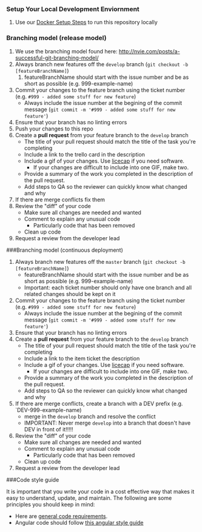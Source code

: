 ### Setup Your Local Development Enviornment

1. Use our [Docker Setup Steps](../docker/README.md) to run this repository locally

### Branching model (release model)

1. We use the branching model found here: http://nvie.com/posts/a-successful-git-branching-model/
1. Always branch new features off the `develop` branch (`git checkout -b [featureBranchName]`)
    1. featureBranchName should start with the issue number and be as short as possible (e.g. 999-example-name)
1. Commit your changes to the feature branch using the ticket number (e.g. `#999 - added some stuff for new feature`)
    - Always include the issue number at the begining of the commit message (`git commit -m '#999 - added some stuff for new feature'`)
1. Ensure that your branch has no linting errors
1. Push your changes to this repo
1. Create a **pull request** from your feature branch to the `develop` branch
    - The title of your pull request should match the title of the task you're completing
    - Include a link to the trello card in the description
    - Include a gif of your changes. Use [licecap](http://www.cockos.com/licecap/) if you need software.
        - If your changes are difficult to include into one GIF, make two.
    - Provide a summary of the work you completed in the description of the pull request.
    - Add steps to QA so the reviewer can quickly know what changed and why
1. If there are merge conflicts fix them
1. Review the "diff" of your code
    - Make sure all changes are needed and wanted
    - Comment to explain any unusual code
        - Particularly code that has been removed
    - Clean up code
1. Request a review from the developer lead

###Branching model (continuous deployment)

1. Always branch new features off the `master` branch (`git checkout -b [featureBranchName]`)
    - featureBranchName should start with the issue number and be as short as possible (e.g. 999-example-name)
    - Important: each ticket number should only have one branch and all related changes should be kept on it
1. Commit your changes to the feature branch using the ticket number (e.g. `#999 - added some stuff for new feature`)
    - Always include the issue number at the begining of the commit message (`git commit -m '#999 - added some stuff for new feature'`)
1. Ensure that your branch has no linting errors
1. Create a **pull request** from your feature branch to the `develop` branch
    - The title of your pull request should match the title of the task you're completing
    - Include a link to the item ticket the description
    - Include a gif of your changes. Use [licecap](http://www.cockos.com/licecap/) if you need software.
        - If your changes are difficult to include into one GIF, make two.
    - Provide a summary of the work you completed in the description of the pull request.
    - Add steps to QA so the reviewer can quickly know what changed and why
1. If there are merge conflicts, create a branch with a DEV prefix (e.g. `DEV-999-example-name)
    - merge in the `develop` branch and resolve the conflict
    - IMPORTANT: Never merge `develop` into a branch that doesn't have DEV in front of it!!!!!
1. Review the "diff" of your code
    - Make sure all changes are needed and wanted
    - Comment to explain any unusual code
        - Particularly code that has been removed
    - Clean up code
1. Request a review from the developer lead

###Code style guide

It is important that you write your code in a cost effective way that makes it easy to understand, update, and maintain. The following are some principles you should keep in mind:

- Here are [general code requirements](https://github.com/bbuie/code_snipits/wiki/Common-Code-Requirements).
- Angular code should follow [this angular style guide](https://github.com/johnpapa/angular-styleguide)